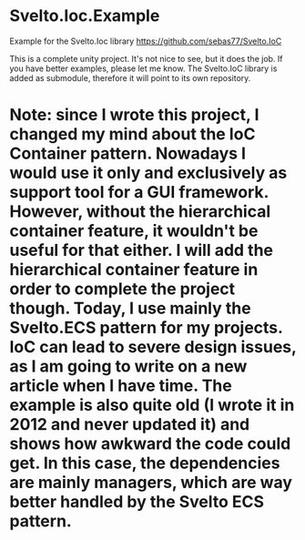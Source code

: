 # Svelto.Ioc.Example
Example for the Svelto.Ioc library https://github.com/sebas77/Svelto.IoC

This is a complete unity project. It's not nice to see, but it does the job. If you have better examples, please let me know. The Svelto.IoC library is added as submodule, therefore it will point to its own repository.

# Note: since I wrote this project, I changed my mind about the IoC Container pattern. Nowadays I would use it only and exclusively as support tool for a GUI framework. However, without the hierarchical container feature, it wouldn't be useful for that either. I will add the hierarchical container feature in order to complete the project though. Today, I use mainly the Svelto.ECS pattern for my projects. IoC can lead to severe design issues, as I am going to write on a new article when I have time. The example is also quite old (I wrote it in 2012 and never updated it) and shows how awkward the code could get. In this case, the dependencies are mainly managers, which are way better handled by the Svelto ECS pattern.
